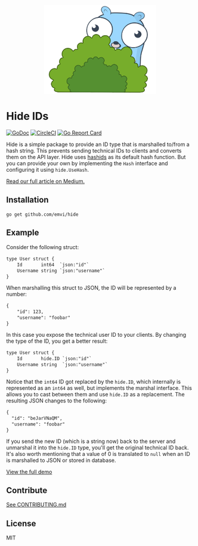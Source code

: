 <p align="center">
    <img src="hidegopher.png" width="300px" />
</p>

# Hide IDs

[![GoDoc](https://godoc.org/github.com/emvi/hide?status.svg)](https://godoc.org/github.com/emvi/hide)
[![CircleCI](https://circleci.com/gh/emvi/hide.svg?style=svg)](https://circleci.com/gh/emvi/hide)
[![Go Report Card](https://goreportcard.com/badge/github.com/emvi/hide)](https://goreportcard.com/report/github.com/emvi/hide)

Hide is a simple package to provide an ID type that is marshalled to/from a hash string.
This prevents sending technical IDs to clients and converts them on the API layer.
Hide uses [hashids](https://github.com/speps/go-hashids) as its default hash function.
But you can provide your own by implementing the `Hash` interface and configuring it using `hide.UseHash`.

[Read our full article on Medium.](https://medium.com/emvi/golang-transforming-ids-to-a-userfriendly-representation-in-web-applications-85bf2f7d71c5)

## Installation

```
go get github.com/emvi/hide
```

## Example

Consider the following struct:

```
type User struct {
    Id       int64  `json:"id"`
    Username string `json:"username"`
}
```

When marshalling this struct to JSON, the ID will be represented by a number:

```
{
    "id": 123,
    "username": "foobar"
}
```

In this case you expose the technical user ID to your clients. By changing the type of the ID, you get a better result:

```
type User struct {
    Id       hide.ID `json:"id"`
    Username string  `json:"username"`
}
```

Notice that the `int64` ID got replaced by the `hide.ID`, which internally is represented as an `int64` as well, but implements the marshal interface.
This allows you to cast between them and use `hide.ID` as a replacement. The resulting JSON changes to the following:

```
{
  "id": "beJarVNaQM",
  "username": "foobar"
}
```

If you send the new ID (which is a string now) back to the server and unmarshal it into the `hide.ID` type, you'll get the original technical ID back.
It's also worth mentioning that a value of 0 is translated to `null` when an ID is marshalled to JSON or stored in database.

[View the full demo](https://github.com/emvi/hide-example)

## Contribute

[See CONTRIBUTING.md](CONTRIBUTING.md)

## License

MIT
